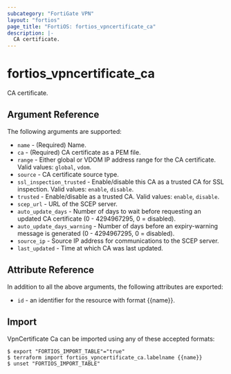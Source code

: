 ```yaml
---
subcategory: "FortiGate VPN"
layout: "fortios"
page_title: "FortiOS: fortios_vpncertificate_ca"
description: |-
  CA certificate.
---
```


# fortios_vpncertificate_ca
CA certificate.

## Argument Reference

The following arguments are supported:

* `name` - (Required) Name.
* `ca` - (Required) CA certificate as a PEM file.
* `range` - Either global or VDOM IP address range for the CA certificate. Valid values: `global`, `vdom`.
* `source` - CA certificate source type.
* `ssl_inspection_trusted` - Enable/disable this CA as a trusted CA for SSL inspection. Valid values: `enable`, `disable`.
* `trusted` - Enable/disable as a trusted CA. Valid values: `enable`, `disable`.
* `scep_url` - URL of the SCEP server.
* `auto_update_days` - Number of days to wait before requesting an updated CA certificate (0 - 4294967295, 0 = disabled).
* `auto_update_days_warning` - Number of days before an expiry-warning message is generated (0 - 4294967295, 0 = disabled).
* `source_ip` - Source IP address for communications to the SCEP server.
* `last_updated` - Time at which CA was last updated.


## Attribute Reference

In addition to all the above arguments, the following attributes are exported:
* `id` - an identifier for the resource with format {{name}}.

## Import

VpnCertificate Ca can be imported using any of these accepted formats:
```
$ export "FORTIOS_IMPORT_TABLE"="true"
$ terraform import fortios_vpncertificate_ca.labelname {{name}}
$ unset "FORTIOS_IMPORT_TABLE"
```
